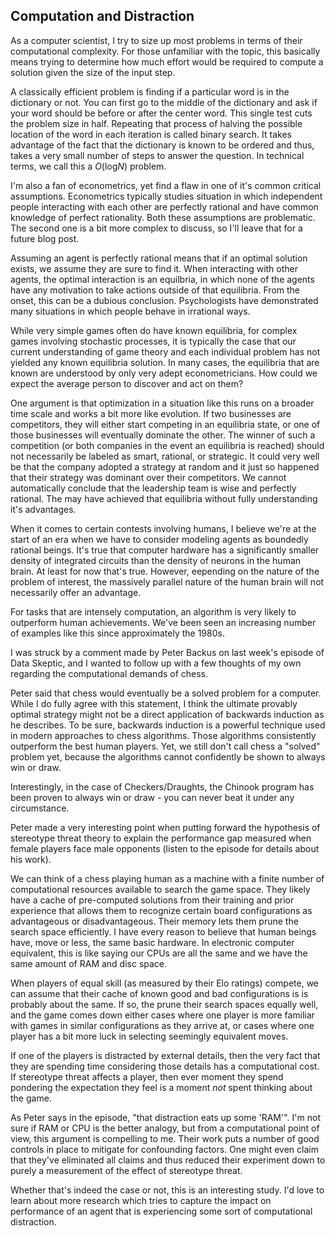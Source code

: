 ## Computation and Distraction

As a computer scientist, I try to size up most problems in terms of their computational complexity.  For those unfamiliar with the topic, this basically means trying to determine how much effort would be required to compute a solution given the size of the input step.

A classically efficient problem is finding if a particular word is in the dictionary or not.  You can first go to the middle of the dictionary and ask if your word should be before or after the center word.  This single test cuts the problem size in half.  Repeating that process of halving the possible location of the word in each iteration is called binary search.  It takes advantage of the fact that the dictionary is known to be ordered and thus, takes a very small number of steps to answer the question.  In technical terms, we call this a $O(\text{log} N)$ problem.

I'm also a fan of econometrics, yet find a flaw in one of it's common critical assumptions.  Econometrics typically studies situation in which independent people interacting with each other are perfectly rational and have common knowledge of perfect rationality.  Both these assumptions are problematic.  The second one is a bit more complex to discuss, so I'll leave that for a future blog post.

Assuming an agent is perfectly rational means that if an optimal solution exists, we assume they are sure to find it.  When interacting with other agents, the optimal interaction is an equilbria, in which none of the agents have any motivation to take actions outside of that equilibria.  From the onset, this can be a dubious conclusion.  Psychologists have demonstrated many situations in which people behave in irrational ways.

While very simple games often do have known equilibria, for complex games involving stochastic processes, it is typically the case that our current understanding of game theory and each individual problem has not yielded any known equilibria solution.  In many cases, the equilibria that are known are understood by only very adept econometricians.  How could we expect the average person to discover and act on them?

One argument is that optimization in a situation like this runs on a broader time scale and works a bit more like evolution.  If two businesses are competitors, they will either start competing in an equilibria state, or one of those businesses will eventually dominate the other.  The winner of such a competition (or both companies in the event an equilibria is reached) should not necessarily be labeled as smart, rational, or strategic.  It could very well be that the company adopted a strategy at random and it just so happened that their strategy was dominant over their competitors.  We cannot automatically conclude that the leadership team is wise and perfectly rational.  The may have achieved that equilibria without fully understanding it's advantages.

When it comes to certain contests involving humans, I believe we're at the start of an era when we have to consider modeling agents as boundedly rational beings.  It's true that computer hardware has a significantly smaller density of integrated circuits than the density of neurons in the human brain.  At least for now that's true.  However, eepending on the nature of the problem of interest, the massively parallel nature of the human brain will not necessarily offer an advantage.

For tasks that are intensely computation, an algorithm is very likely to outperform human achievements.  We've been seen an increasing number of examples like this since approximately the 1980s.

I was struck by a comment made by Peter Backus on last week's episode of Data Skeptic, and I wanted to follow up with a few thoughts of my own regarding the computational demands of chess.

Peter said that chess would eventually be a solved problem for a computer.  While I do fully agree with this statement, I think the ultimate provably optimal strategy might not be a direct application of backwards induction as he describes.  To be sure, backwards induction is a powerful technique used in modern approaches to chess algorithms.  Those algorithms consistently outperform the best human players.  Yet, we still don't call chess a "solved" problem yet, because the algorithms cannot confidently be shown to always win or draw.

Interestingly, in the case of Checkers/Draughts, the Chinook program has been proven to always win or draw - you can never beat it under any circumstance.

Peter made a very interesting point when putting forward the hypothesis of stereotype threat theory to explain the performance gap measured when female players face male opponents (listen to the episode for details about his work).

We can think of a chess playing human as a machine with a finite number of computational resources available to search the game space.  They likely have a cache of pre-computed solutions from their training and prior experience that allows them to recognize certain board configurations as advantageous or disadvantageous.  Their memory lets them prune the search space efficiently.  I have every reason to believe that human beings have, move or less, the same basic hardware.  In electronic computer equivalent, this is like saying our CPUs are all the same and we have the same amount of RAM and disc space.

When players of equal skill (as measured by their Elo ratings) compete, we can assume that their cache of known good and bad configurations is is probably about the same.  If so, the prune their search spaces equally well, and the game comes down either cases where one player is more familiar with games in similar configurations as they arrive at, or cases where one player has a bit more luck in selecting seemingly equivalent moves.

If one of the players is distracted by external details, then the very fact that they are spending time considering those details has a computational cost.  If stereotype threat affects a player, then ever moment they spend pondering the expectation they feel is a moment *not* spent thinking about the game.

As Peter says in the episode, "that distraction eats up some 'RAM'".  I'm not sure if RAM or CPU is the better analogy, but from a computational point of view, this argument is compelling to me.  Their work puts a number of good controls in place to mitigate for confounding factors.  One might even claim that they've eliminated all claims and thus reduced their experiment down to purely a measurement of the effect of stereotype threat.

Whether that's indeed the case or not, this is an interesting study.  I'd love to learn about more research which tries to capture the impact on performance of an agent that is experiencing some sort of computational distraction.
